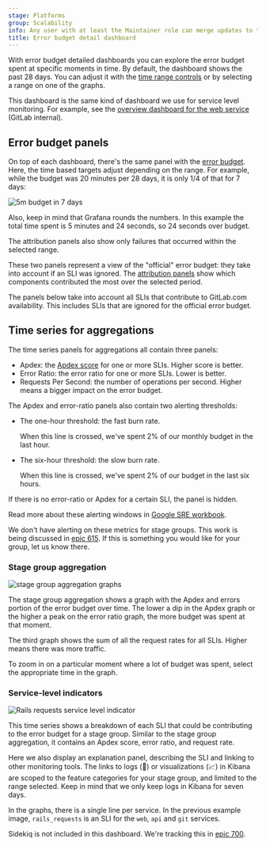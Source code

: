 ```yaml
---
stage: Platforms
group: Scalability
info: Any user with at least the Maintainer role can merge updates to this content. For details, see https://docs.gitlab.com/development/development_processes/#development-guidelines-review.
title: Error budget detail dashboard
---
```


With error budget detailed dashboards you can explore the error budget
spent at specific moments in time. By default, the dashboard shows
the past 28 days. You can adjust it with the [time range controls](_index.md#time-range-controls)
or by selecting a range on one of the graphs.

This dashboard is the same kind of dashboard we use for service level
monitoring. For example, see the
[overview dashboard for the web service](https://dashboards.gitlab.net/d/web-main) (GitLab internal).

## Error budget panels

On top of each dashboard, there's the same panel with the [error budget](../_index.md#error-budget).
Here, the time based targets adjust depending on the range.
For example, while the budget was 20 minutes per 28 days, it is only 1/4 of that for 7 days:

![5m budget in 7 days](img/error_budget_detail_7d_budget_v14_10.png)

Also, keep in mind that Grafana rounds the numbers. In this example the
total time spent is 5 minutes and 24 seconds, so 24 seconds over
budget.

The attribution panels also show only failures that occurred
within the selected range.

These two panels represent a view of the "official" error budget: they
take into account if an SLI was ignored.
The [attribution panels](../_index.md#check-where-budget-is-being-spent) show which components
contributed the most over the selected period.

The panels below take into account all SLIs that contribute to GitLab.com availability.
This includes SLIs that are ignored for the official error budget.

## Time series for aggregations

The time series panels for aggregations all contain three panels:

- Apdex: the [Apdex score](https://en.wikipedia.org/wiki/Apdex) for one or more SLIs. Higher score is better.
- Error Ratio: the error ratio for one or more SLIs. Lower is better.
- Requests Per Second: the number of operations per second. Higher means a bigger impact on the error budget.

The Apdex and error-ratio panels also contain two alerting thresholds:

- The one-hour threshold: the fast burn rate.

  When this line is crossed, we've spent 2% of our monthly budget in the last hour.

- The six-hour threshold: the slow burn rate.

  When this line is crossed, we've spent 2% of our budget in the last six hours.

If there is no error-ratio or Apdex for a certain SLI, the panel is hidden.

Read more about these alerting windows in
[Google SRE workbook](https://sre.google/workbook/alerting-on-slos/#recommended_time_windows_and_burn_rates_f).

We don't have alerting on these metrics for stage groups.
This work is being discussed in [epic 615](https://gitlab.com/groups/gitlab-com/gl-infra/-/epics/615).
If this is something you would like for your group, let us know there.

### Stage group aggregation

![stage group aggregation graphs](img/error_budget_detail_stage_group_aggregation_v14_10.png)

The stage group aggregation shows a graph with the Apdex and errors
portion of the error budget over time. The lower a dip in the Apdex
graph or the higher a peak on the error ratio graph, the more budget
was spent at that moment.

The third graph shows the sum of all the request rates for all
SLIs. Higher means there was more traffic.

To zoom in on a particular moment where a lot of budget was spent, select the appropriate time in
the graph.

### Service-level indicators

![Rails requests service level indicator](img/error_budget_detail_sli_v14_10.png)

This time series shows a breakdown of each SLI that could be contributing to the
error budget for a stage group. Similar to the stage group
aggregation, it contains an Apdex score, error ratio, and request
rate.

Here we also display an explanation panel, describing the SLI and
linking to other monitoring tools. The links to logs (📖) or
visualizations (📈) in Kibana are scoped to the feature categories
for your stage group, and limited to the range selected. Keep in mind
that we only keep logs in Kibana for seven days.

In the graphs, there is a single line per service. In the previous example image,
`rails_requests` is an SLI for the `web`, `api` and `git` services.

Sidekiq is not included in this dashboard. We're tracking this in
[epic 700](https://gitlab.com/groups/gitlab-com/gl-infra/-/epics/700).
